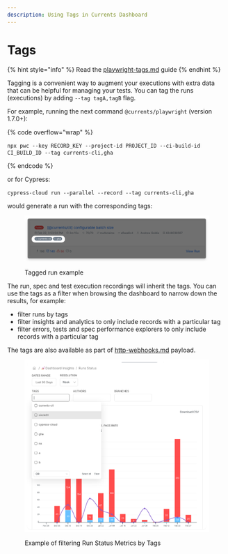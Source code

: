 ```yaml
---
description: Using Tags in Currents Dashboard
---
```


# Tags

{% hint style="info" %}
Read the  [playwright-tags.md](../../guides/playwright-tags.md "mention") guide
{% endhint %}

Tagging is a convenient way to augment your executions with extra data that can be helpful for managing your tests. You can tag the runs (executions) by adding `--tag tagA,tagB` flag.

For example, running the next command `@currents/playwright` (version 1.7.0+):

{% code overflow="wrap" %}
```
npx pwc --key RECORD_KEY --project-id PROJECT_ID --ci-build-id CI_BUILD_ID --tag currents-cli,gha
```
{% endcode %}

or for Cypress:

```
cypress-cloud run --parallel --record --tag currents-cli,gha 
```

would generate a run with the corresponding tags:

<figure><img src="../../.gitbook/assets/currents-2023-03-03-14.14.26@2x.png" alt=""><figcaption><p>Tagged run example</p></figcaption></figure>

The run, spec and test execution recordings will inherit the tags. You can use the tags as a filter when browsing the dashboard to narrow down the results, for example:

* filter runs by tags
* filter insights and analytics to only include records with a particular tag
* filter errors, tests and spec performance explorers to only include records with a particular tag

The tags are also available as part of [http-webhooks.md](../../resources/integrations/http-webhooks.md "mention") payload.

<figure><img src="../../.gitbook/assets/currents-2023-03-03-14.21.10@2x.png" alt=""><figcaption><p>Example of filtering Run Status Metrics by Tags</p></figcaption></figure>
